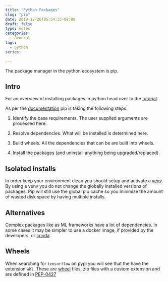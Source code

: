 ```yaml
---
title: "Python Packages"
slug: "pip"
date: 2019-12-26T05:54:33-08:00
draft: false
type: notes
categories:
  - General
tags:
  - python
series:

---
```


The package manager in the python ecosystem is pip.

<!--more-->


## Intro

For an overview of installing packages in python head over to the [tutorial](https://packaging.python.org/tutorials/installing-packages).

As per the [documentation](https://pip.pypa.io/en/stable/) pip is taking the following steps:

1. Identify the base requirements. The user supplied arguments are processed here.

2. Resolve dependencies. What will be installed is determined here.

3. Build wheels. All the dependencies that can be are built into wheels.

4. Install the packages (and uninstall anything being upgraded/replaced).

## Isolated installs

In order keep your environment clean you should setup and activate a [venv](https://docs.python.org/3/library/venv.html). By using a venv you do not change the globally installed versions of packages. Pip will still use the global pip cache so you minimize the amount of wasted disk space by having multiple installs.

## Alternatives

Complex packages like as ML frameworks have a lot of dependencies. In some cases it may be simpler to use a docker image, if provided by the developers, or [conda](https://docs.conda.io/en/latest/).


## Wheels

When searching for `tensorflow` on pypi you will see that the  have the extension `whl`. 
These are [wheel](https://wheel.readthedocs.io/en/stable/) files, zip files with a custom extension and are defined in [PEP-0427](https://www.python.org/dev/peps/pep-0427/)

